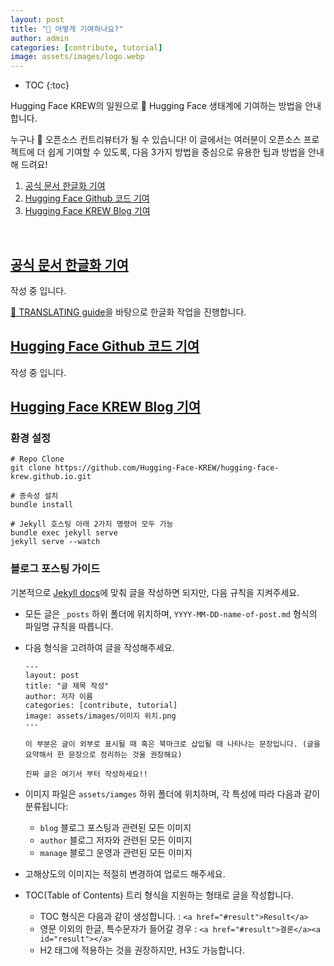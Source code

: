 ```yaml
---
layout: post
title: "🤗 어떻게 기여하나요?"
author: admin
categories: [contribute, tutorial]
image: assets/images/logo.webp
---
```

* TOC
{:toc}
<!--toc-->
Hugging Face KREW의 일원으로 🤗 Hugging Face 생태계에 기여하는 방법을 안내합니다.

누구나 🤗 오픈소스 컨트리뷰터가 될 수 있습니다!
이 글에서는 여러분이 오픈소스 프로젝트에 더 쉽게 기여할 수 있도록, 다음 3가지 방법을 중심으로 유용한 팁과 방법을 안내해 드려요!

1. <a href="#docs">공식 문서 한글화 기여</a><a id="docs"></a>
2. <a href="#code">Hugging Face Github 코드 기여</a><a id="code"></a>
3. <a href="#blog">Hugging Face KREW Blog 기여</a><a id="blog"></a>

<br>

## <a href="#docs">공식 문서 한글화 기여</a><a id="docs"></a>

작성 중 입니다.

[🤗 TRANSLATING guide](https://github.com/huggingface/transformers/blob/main/docs/TRANSLATING.md)을 바탕으로 한글화 작업을 진행합니다.

## <a href="#code">Hugging Face Github 코드 기여</a><a id="code"></a>

작성 중 입니다.

## <a href="#blog">Hugging Face KREW Blog 기여</a><a id="blog"></a>

### 환경 설정

```shell
# Repo Clone
git clone https://github.com/Hugging-Face-KREW/hugging-face-krew.github.io.git

# 종속성 설치
bundle install

# Jekyll 호스팅 아래 2가지 명령어 모두 가능
bundle exec jekyll serve
jekyll serve --watch
```

### 블로그 포스팅 가이드

기본적으로 [Jekyll docs](https://jekyllrb.com/docs/)에 맞춰 글을 작성하면 되지만, 다음 규칙을 지켜주세요.

- 모든 글은 `_posts` 하위 폴더에 위치하며, `YYYY-MM-DD-name-of-post.md` 형식의 파일명 규칙을 따릅니다.
- 다음 형식을 고려하여 글을 작성해주세요.

  ```
  ---
  layout: post
  title: "글 제목 작성"
  author: 저자 이름
  categories: [contribute, tutorial]
  image: assets/images/이미지 위치.png
  ---

  이 부분은 글이 외부로 표시될 때 혹은 북마크로 삽입될 때 나타나는 문장입니다. (글을 요약해서 한 문장으로 정리하는 것을 권장해요)

  진짜 글은 여기서 부터 작성하세요!!
  ```

- 이미지 파일은 `assets/iamges` 하위 폴더에 위치하며, 각 특성에 따라 다음과 같이 분류됩니다:
  - `blog` 블로그 포스팅과 관련된 모든 이미지
  - `author` 블로그 저자와 관련된 모든 이미지
  - `manage` 블로그 운영과 관련된 모든 이미지
- 고해상도의 이미지는 적절히 변경하여 업로드 해주세요.
- TOC(Table of Contents) 트리 형식을 지원하는 형태로 글을 작성합니다.
  - TOC 형식은 다음과 같이 생성합니다. : `<a href="#result">Result</a>`
  - 영문 이외의 한글, 특수문자가 들어갈 경우 : `<a href="#result">결론</a><a id="result"></a>`
  - H2 태그에 적용하는 것을 권장하지만, H3도 가능합니다.
